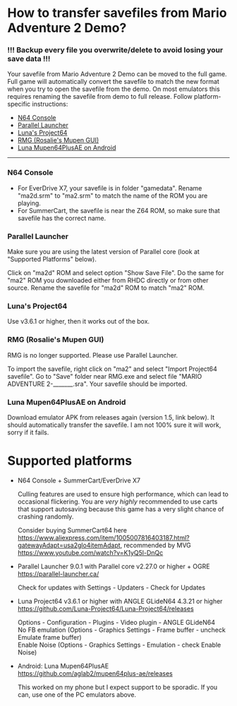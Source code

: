 # How to transfer savefiles from Mario Adventure 2 Demo?

### !!! Backup every file you overwrite/delete to avoid losing your save data !!!

Your savefile from Mario Adventure 2 Demo can be moved to the full game. Full game will automatically convert the savefile to match the new format when you try to open the savefile from the demo. On most emulators this requires renaming the savefile from demo to full release. Follow platform-specific instructions:

 * [N64 Console](#n64-console)
 * [Parallel Launcher](#parallel-launcher)
 * [Luna's Project64](#lunas-project64)
 * [RMG (Rosalie's Mupen GUI)](#rmg-rosalies-mupen-gui)
 * [Luna Mupen64PlusAE on Android](#luna-mupen64plusae-on-android)

<hr />

### N64 Console

* For EverDrive X7, your savefile is in folder "gamedata". Rename "ma2d.srm" to "ma2.srm" to match the name of the ROM you are playing.
* For SummerCart, the savefile is near the Z64 ROM, so make sure that savefile has the correct name.

### Parallel Launcher

Make sure you are using the latest version of Parallel core (look at "Supported Platforms" below).

Click on "ma2d" ROM and select option "Show Save File". Do the same for "ma2" ROM you downloaded either from RHDC directly or from other source. Rename the savefile for "ma2d" ROM to match "ma2" ROM.

### Luna's Project64

Use v3.6.1 or higher, then it works out of the box.

### RMG (Rosalie's Mupen GUI)

RMG is no longer supported. Please use Parallel Launcher.

To import the savefile, right click on "ma2" and select "Import Project64 savefile". Go to "Save" folder near RMG.exe and select file "MARIO ADVENTURE 2-_______.sra". Your savefile should be imported.

### Luna Mupen64PlusAE on Android

Download emulator APK from releases again (version 1.5, link below). It should automatically transfer the savefile. I am not 100% sure it will work, sorry if it fails. 

# Supported platforms

 * N64 Console + SummerCart/EverDrive X7

    Culling features are used to ensure high performance, which can lead to occasional flickering. You are _very highly_ recommended to use carts that support autosaving because this game has a very slight chance of crashing randomly.

    Consider buying SummerCart64 here https://www.aliexpress.com/item/1005007816403187.html?gatewayAdapt=usa2glo4itemAdapt, recommended by MVG https://www.youtube.com/watch?v=K1yQ5l-DnQc

 * Parallel Launcher 9.0.1 with Parallel core v2.27.0 or higher + OGRE https://parallel-launcher.ca/

    Check for updates with Settings - Updaters - Check for Updates

 * Luna Project64 v3.6.1 or higher with ANGLE GLideN64 4.3.21 or higher https://github.com/Luna-Project64/Luna-Project64/releases

    Options - Configuration - Plugins - Video plugin - ANGLE GLideN64<br />
    No FB emulation (Options - Graphics Settings - Frame buffer - uncheck Emulate frame buffer)<br />
    Enable Noise (Options - Graphics Settings - Emulation - check Enable Noise)

 * Android: Luna Mupen64PlusAE https://github.com/aglab2/mupen64plus-ae/releases

    This worked on my phone but I expect support to be sporadic. If you can, use one of the PC emulators above.
